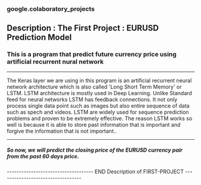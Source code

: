 ### google.colaboratory_projects

## Description : The First Project : EURUSD Prediction Model
### This is a program that predict future currency price using artificial recurrent nural network 
________________________________________________________________________________________________________
The Keras layer we are using in this program is an artificial recurrent neural network architecture which is also called 'Long Short Term Memory' or LSTM. LSTM architecture is mostly used in Deep Learning. Unlike Standard feed for neural networks LSTM has feedback connections. It not only process single data point such as images but also entire sequence of data such as spech and videos. LSTM are widely used for sequence prediction problems and proven to be extremely effective. The reason LSTM works so well is because it is able to store past information that is important and forgive the information that is not important..
________________________________________________________________________________________________________
##### So now, we will predict the closing price of the EURUSD currency pair from the past 60 days price.
------------------------------------ END Description of FIRST-PROJECT ----------------------------------
